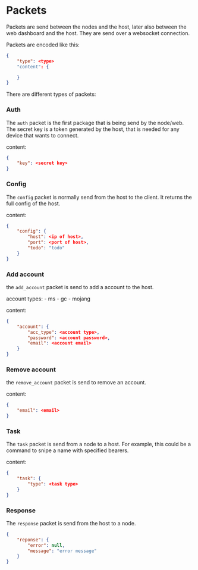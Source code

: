 # Packets

Packets are send between the nodes and the host, later also between the web dashboard and the host.
They are send over a websocket connection.

Packets are encoded like this:
```json
{
    "type": <type>
    "content": {

    }
} 
```

There are different types of packets: 

### Auth

The `auth` packet is the first package that is being send by the node/web.
The secret key is a token generated by the host, that is needed for any device that wants to connect.

content:
```json
{
    "key": <secret key>
}
```

### Config

The `config` packet is normally send from the host to the client. It returns the full config of the host.

content:
```json
{
    "config": {
        "host": <ip of host>,
        "port": <port of host>,
        "todo": "todo"
    }
}
```

### Add account

the `add_account` packet is send to add a account to the host.

account types:
    - ms
    - gc
    - mojang

content:
```json
{
    "account": {
        "acc_type": <account type>,
        "password": <account password>,
        "email": <account email>
    }
}
```

### Remove account
the `remove_account` packet is send to remove an account.

content:
```json
{
    "email": <email>
}
```

### Task

The `task` packet is send from a node to a host.
For example, this could be a command to snipe a name with specified bearers.

content:
```json
{
    "task": {
        "type": <task type>
    } 
}
```

### Response

The `response` packet is send from the host to a node. 

```json
{
    "reponse": {
        "error": null,
        "message": "error message"
    }
}
```